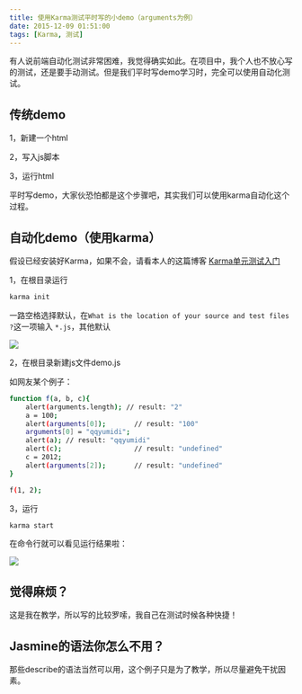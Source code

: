 ```yaml
---
title: 使用Karma测试平时写的小demo（arguments为例）
date: 2015-12-09 01:51:00
tags: [Karma, 测试]
---
```


有人说前端自动化测试非常困难，我觉得确实如此。在项目中，我个人也不放心写的测试，还是要手动测试。但是我们平时写demo学习时，完全可以使用自动化测试。

<!--more-->

## 传统demo

1，新建一个html

2，写入js脚本

3，运行html

平时写demo，大家伙恐怕都是这个步骤吧，其实我们可以使用karma自动化这个过程。

## 自动化demo（使用karma）

假设已经安装好Karma，如果不会，请看本人的这篇博客 [Karma单元测试入门](https://lewis617.github.io/2015/10/12/karma-start/)

1，在根目录运行

```sh
karma init
```

一路空格选择默认，在`What is the location of your source and test files ?`这一项输入 `*.js`，其他默认

![](https://ws3.sinaimg.cn/large/83900b4egw1f9yh3r64jdj20j00io42x.jpg)

2，在根目录新建js文件demo.js

如网友某个例子：

```sh
function f(a, b, c){
    alert(arguments.length); // result: "2"
    a = 100;
    alert(arguments[0]);       // result: "100"
    arguments[0] = "qqyumidi";
    alert(a); // result: "qqyumidi"
    alert(c);                  // result: "undefined"
    c = 2012;
    alert(arguments[2]);       // result: "undefined"
}

f(1, 2);
```

3，运行

```sh
karma start
```

在命令行就可以看见运行结果啦：

![](https://ws1.sinaimg.cn/large/83900b4egw1f9yh3w7y18j20rr095mzd.jpg)

## 觉得麻烦？

这是我在教学，所以写的比较罗嗦，我自己在测试时候各种快捷！

## Jasmine的语法你怎么不用？

那些describe的语法当然可以用，这个例子只是为了教学，所以尽量避免干扰因素。